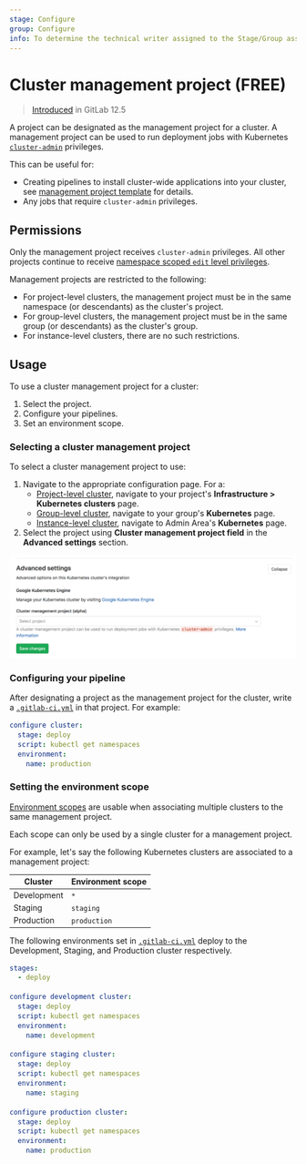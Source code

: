 ```yaml
---
stage: Configure
group: Configure
info: To determine the technical writer assigned to the Stage/Group associated with this page, see https://about.gitlab.com/handbook/engineering/ux/technical-writing/#assignments
---
```


# Cluster management project **(FREE)**

> [Introduced](https://gitlab.com/gitlab-org/gitlab/-/issues/32810) in GitLab 12.5

A project can be designated as the management project for a cluster.
A management project can be used to run deployment jobs with
Kubernetes
[`cluster-admin`](https://kubernetes.io/docs/reference/access-authn-authz/rbac/#user-facing-roles)
privileges.

This can be useful for:

- Creating pipelines to install cluster-wide applications into your cluster, see [management project template](management_project_template.md) for details.
- Any jobs that require `cluster-admin` privileges.

## Permissions

Only the management project receives `cluster-admin` privileges. All
other projects continue to receive [namespace scoped `edit` level privileges](../project/clusters/add_remove_clusters.md#rbac-cluster-resources).

Management projects are restricted to the following:

- For project-level clusters, the management project must be in the same
  namespace (or descendants) as the cluster's project.
- For group-level clusters, the management project must be in the same
  group (or descendants) as the cluster's group.
- For instance-level clusters, there are no such restrictions.

## Usage

To use a cluster management project for a cluster:

1. Select the project.
1. Configure your pipelines.
1. Set an environment scope.

### Selecting a cluster management project

To select a cluster management project to use:

1. Navigate to the appropriate configuration page. For a:
   - [Project-level cluster](../project/clusters/index.md), navigate to your project's
     **Infrastructure > Kubernetes clusters** page.
   - [Group-level cluster](../group/clusters/index.md), navigate to your group's **Kubernetes**
     page.
   - [Instance-level cluster](../instance/clusters/index.md), navigate to Admin Area's **Kubernetes**
     page.
1. Select the project using **Cluster management project field** in the **Advanced settings**
   section.

![Selecting a cluster management project under Advanced settings](img/advanced-settings-cluster-management-project-v12_5.png)

### Configuring your pipeline

After designating a project as the management project for the cluster,
write a [`.gitlab-ci.yml`](../../ci/yaml/README.md) in that project. For example:

```yaml
configure cluster:
  stage: deploy
  script: kubectl get namespaces
  environment:
    name: production
```

### Setting the environment scope

[Environment
scopes](../project/clusters/add_remove_clusters.md#setting-the-environment-scope)
are usable when associating multiple clusters to the same management
project.

Each scope can only be used by a single cluster for a management project.

For example, let's say the following Kubernetes clusters are associated
to a management project:

| Cluster     | Environment scope |
| ----------- | ----------------- |
| Development | `*`               |
| Staging     | `staging`         |
| Production  | `production`      |

The following environments set in
[`.gitlab-ci.yml`](../../ci/yaml/README.md) deploy to the
Development, Staging, and Production cluster respectively.

```yaml
stages:
  - deploy

configure development cluster:
  stage: deploy
  script: kubectl get namespaces
  environment:
    name: development

configure staging cluster:
  stage: deploy
  script: kubectl get namespaces
  environment:
    name: staging

configure production cluster:
  stage: deploy
  script: kubectl get namespaces
  environment:
    name: production
```
